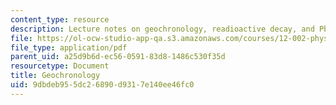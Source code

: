 ```yaml
---
content_type: resource
description: Lecture notes on geochronology, readioactive decay, and Pb/Pb dating.
file: https://ol-ocw-studio-app-qa.s3.amazonaws.com/courses/12-002-physics-and-chemistry-of-the-terrestrial-planets-fall-2008/9dbdeb955dc26890d9317e140ee46fc0_MIT12_002f08_lec5_6.pdf
file_type: application/pdf
parent_uid: a25d9b6d-ec56-0591-83d8-1486c530f35d
resourcetype: Document
title: Geochronology
uid: 9dbdeb95-5dc2-6890-d931-7e140ee46fc0
---
```


